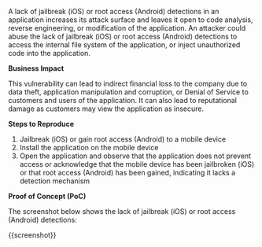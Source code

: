A lack of jailbreak (iOS) or root access (Android) detections in an application increases its attack surface and leaves it open to code analysis, reverse engineering, or modification of the application. An attacker could abuse the lack of jailbreak (iOS) or root access (Android) detections to access the internal file system of the application, or inject unauthorized code into the application.

**Business Impact**

This vulnerability can lead to indirect financial loss to the company due to data theft, application manipulation and corruption, or Denial of Service to customers and users of the application. It can also lead to reputational damage as customers may view the application as insecure.

**Steps to Reproduce**

1. Jailbreak (iOS) or gain root access (Android) to a mobile device
1. Install the application on the mobile device
1. Open the application and observe that the application does not prevent access or acknowledge that the mobile device has been jailbroken (iOS) or that root access (Android) has been gained, indicating it lacks a detection mechanism

**Proof of Concept (PoC)**

The screenshot below shows the lack of jailbreak (iOS) or root access (Android) detections:

{{screenshot}}

